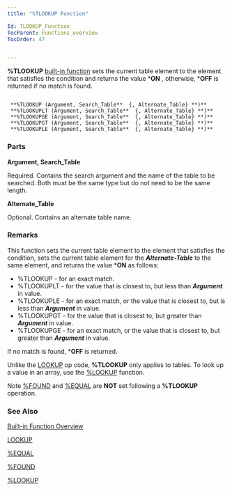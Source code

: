 ```yaml
---
title: "%TLOOKUP Function"

Id: TLOOKUP_Function
TocParent: Functions_overview
TocOrder: 47


---
```


<span style="FONT-WEIGHT: bold">%TLOOKUP</span> [built-in function](Functions_overview.html) sets the current table element to the element that satisfies the condition and returns the value ***ON** , otherwise, ***OFF** is returned if no match is found. 

```

 **%TLOOKUP (Argument, Search_Table**  {, Alternate_Table} **)** 
 **%TLOOKUPLT (Argument, Search_Table**  {, Alternate_Table} **)** 
 **%TLOOKUPGE (Argument, Search_Table**  {, Alternate_Table} **)** 
 **%TLOOKUPGT (Argument, Search_Table**  {, Alternate_Table} **)** 
 **%TLOOKUPLE (Argument, Search_Table**  {, Alternate_Table} **)** 
```

### Parts

**Argument, Search_Table** 

Required. Contains the search argument and the name of the table to be searched. Both must be the same type but do not need to be the same length.


**Alternate_Table** 

Optional. Contains an alternate table name.


### Remarks
This function sets the current table element to the element that satisfies the condition, sets the current table element for the ***Alternate-Table*** to the same element, and returns the value ***ON** as follows: 

- %TLOOKUP - for an exact match.
- %TLOOKUPLT - for the value that is closest to,  but less than ***Argument*** 
                in value.
- %TLOOKUPLE - for an exact match, or the value that is closest to, but
                is less than ***Argument*** 	in value.
- %TLOOKUPGT - for the value that is closest to, but greater than ***Argument*** 
                in value.
- %TLOOKUPGE - for an exact match, or the value that is closest to, but
                greater than ***Argument***  in value.

If no match is found, ***OFF** is returned.

Unlike the [LOOKUP](LOOKUP.html) op code, **%TLOOKUP** only applies to tables. To look up a value in an array, use the [%LOOKUP](LOOKUP_Function.html) function. 

Note [%FOUND](FOUND_Function.html) and [%EQUAL](EQUAL_Function.html) are **NOT** set following a **%TLOOKUP** operation. 

### See Also
[Built-in Function Overview](Functions_overview.html)

[LOOKUP](LOOKUP.html)

[%EQUAL](EQUAL_Function.html)

[%FOUND](FOUND_Function.html)

[%LOOKUP](LOOKUP_Function.html) 
